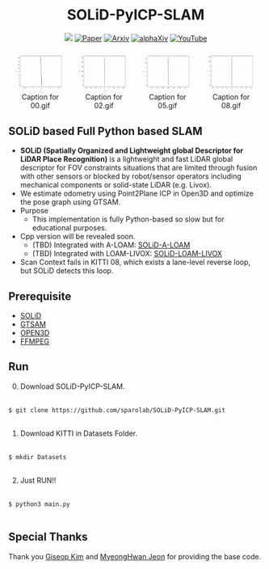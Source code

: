 <div align="center">
  <h1>SOLiD-PyICP-SLAM</h1>
  <a href="https://github.com/sparolab/solid/tree/master"><img src="https://img.shields.io/badge/Python-3670A0?logo=python&logoColor=ffdd54" /></a>
  <a href="https://ieeexplore.ieee.org/abstract/document/10629042"><img src="https://img.shields.io/badge/Paper-PDF-yellow" alt="Paper" /></a>
  <a href="https://arxiv.org/abs/2408.07330"><img src="https://img.shields.io/badge/arXiv-2408.07330-b31b1b.svg?style=flat-square" alt="Arxiv" /></a>
  <a href="https://www.alphaxiv.org/abs/2408.07330"><img src="https://img.shields.io/badge/alphaXiv-2408.07330-darkred" alt="alphaXiv" /></a>
  <a href="https://www.youtube.com/watch?v=4sAWWfZTwLs"><img src="https://badges.aleen42.com/src/youtube.svg" alt="YouTube" /></a>
  <br />
  <br />

  <div style="display: flex; justify-content: center;">
    <figure style="margin: 0 10px;">
      <img src="result/00.gif" alt="animated" width="100%" />
      <figcaption>Caption for 00.gif</figcaption>
    </figure>
    <figure style="margin: 0 10px;">
      <img src="result/02.gif" alt="animated" width="100%" />
      <figcaption>Caption for 02.gif</figcaption>
    </figure>
    <figure style="margin: 0 10px;">
      <img src="result/05.gif" alt="animated" width="100%" />
      <figcaption>Caption for 05.gif</figcaption>
    </figure>
    <figure style="margin: 0 10px;">
      <img src="result/08.gif" alt="animated" width="100%" />
      <figcaption>Caption for 08.gif</figcaption>
    </figure>
  </div>

</div>

## SOLiD based Full Python based SLAM
* **SOLiD (Spatially Organized and Lightweight global Descriptor for LiDAR Place Recognition)** is a lightweight and fast LiDAR global descriptor for FOV constraints situations that are limited through fusion with other sensors or blocked by robot/sensor operators including mechanical components or solid-state LiDAR (e.g. Livox).
* We estimate odometry using Point2Plane ICP in Open3D and optimize the pose graph using GTSAM.
* Purpose
  * This implementation is fully Python-based so slow but for educational purposes.
* Cpp version will be revealed soon.
	* (TBD) Integrated with A-LOAM: [SOLiD-A-LOAM](https://github.com/sparolab/SOLiD-A-LOAM.git)
	* (TBD) Integrated with LOAM-LIVOX: [SOLiD-LOAM-LIVOX](https://github.com/sparolab/SOLiD-A-LOAM.git)
* Scan Context fails in KITTI 08, which exists a lane-level reverse loop, but SOLiD detects this loop.

## Prerequisite
  * [SOLiD](https://github.com/sparolab/solid)
  * [GTSAM](https://pypi.org/project/gtsam/)
  * [OPEN3D](https://pypi.org/project/open3d/)
  * [FFMPEG](https://phoenixnap.com/kb/install-ffmpeg-ubuntu)

## Run
0. Download SOLiD-PyICP-SLAM.
<pre>
<code>
$ git clone https://github.com/sparolab/SOLiD-PyICP-SLAM.git
</code>
</pre>  

1. Download KITTI in Datasets Folder.
<pre>
<code>
$ mkdir Datasets
</code>
</pre>  

2. Just RUN!!
<pre>
<code>
$ python3 main.py
</code>
</pre>  

## Special Thanks
Thank you [Giseop Kim](https://github.com/gisbi-kim/PyICP-SLAM) and [MyeongHwan Jeon](https://github.com/MyungHwanJeon/PyICP-SLAM) for providing the base code.
